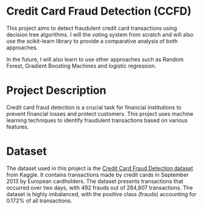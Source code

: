 # Credit Card Fraud Detection (CCFD)

This project aims to detect fraudulent credit card transactions using decision tree algorithms. 
I will the voting system from scratch and will also use the scikit-learn library to provide a comparative analysis of both approaches.

In the future, I will also learn to use other approaches such as Random Forest, Gradient Boosting Machines and logistic regression.

# Project Description

Credit card fraud detection is a crucial task for financial institutions to prevent financial losses and protect customers. 
This project uses machine learning techniques to identify fraudulent transactions based on various features.

# Dataset

The dataset used in this project is the [Credit Card Fraud Detection dataset](https://www.kaggle.com/mlg-ulb/creditcardfraud) from Kaggle. It contains transactions made by credit cards in September 2013 by European cardholders. 
The dataset presents transactions that occurred over two days, with 492 frauds out of 284,807 transactions. The dataset is highly imbalanced, with the positive class (frauds) accounting for 0.172% of all transactions.
